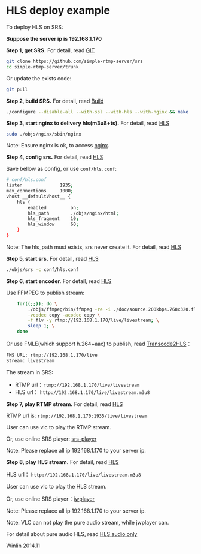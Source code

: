 # HLS deploy example

To deploy HLS on SRS:

<strong>Suppose the server ip is 192.168.1.170</strong>

<strong>Step 1, get SRS.</strong> For detail, read [GIT](v1_EN_Git)

```bash
git clone https://github.com/simple-rtmp-server/srs
cd simple-rtmp-server/trunk
```

Or update the exists code:

```bash
git pull
```

<strong>Step 2, build SRS.</strong> For detail, read [Build](v2_EN_Build)

```bash
./configure --disable-all --with-ssl --with-hls --with-nginx && make
```

<strong>Step 3, start nginx to delivery hls(m3u8+ts).</strong> For detail, read [HLS](v2_EN_DeliveryHLS)

```bash
sudo ./objs/nginx/sbin/nginx
```

Note: Ensure nginx is ok, to access [nginx][nginx].

<strong>Step 4, config srs.</strong> For detail, read [HLS](v2_EN_DeliveryHLS)

Save bellow as config, or use `conf/hls.conf`:

```bash
# conf/hls.conf
listen              1935;
max_connections     1000;
vhost __defaultVhost__ {
    hls {
        enabled         on;
        hls_path        ./objs/nginx/html;
        hls_fragment    10;
        hls_window      60;
    }
}
```

Note: The hls_path must exists, srs never create it. For detail, 
read [HLS](v2_EN_DeliveryHLS)

<strong>Step 5, start srs.</strong> For detail, read [HLS](v2_EN_DeliveryHLS)

```bash
./objs/srs -c conf/hls.conf
```

<strong>Step 6, start encoder.</strong> For detail, read [HLS](v2_EN_DeliveryHLS)

Use FFMPEG to publish stream:

```bash
    for((;;)); do \
        ./objs/ffmpeg/bin/ffmpeg -re -i ./doc/source.200kbps.768x320.flv \
        -vcodec copy -acodec copy \
        -f flv -y rtmp://192.168.1.170/live/livestream; \
        sleep 1; \
    done
```

Or use FMLE(which support h.264+aac) to publish, read 
[Transcode2HLS](v1_EN_SampleTranscode2HLS)：

```bash
FMS URL: rtmp://192.168.1.170/live
Stream: livestream
```

The stream in SRS:
* RTMP url：`rtmp://192.168.1.170/live/livestream`
* HLS url： `http://192.168.1.170/live/livestream.m3u8`

<strong>Step 7, play RTMP stream.</strong> For detail, read [HLS](v2_EN_DeliveryHLS)

RTMP url is: `rtmp://192.168.1.170:1935/live/livestream`

User can use vlc to play the RTMP stream.

Or, use online SRS player: [srs-player][srs-player]

Note: Please replace all ip 192.168.1.170 to your server ip.

<strong>Step 8, play HLS stream.</strong> For detail, read [HLS](v2_EN_DeliveryHLS)

HLS url： `http://192.168.1.170/live/livestream.m3u8`

User can use vlc to play the HLS stream.

Or, use online SRS player：[jwplayer][jwplayer]

Note: Please replace all ip 192.168.1.170 to your server ip.

Note: VLC can not play the pure audio stream, while jwplayer can.

For detail about pure audio HLS, read [HLS audio only][HLS-Audio-Only]

Winlin 2014.11

[nginx]: http://192.168.1.170:8080/nginx.html
[srs-player]: http://winlinvip.github.io/srs.release/trunk/research/players/srs_player.html?vhost=__defaultVhost__&autostart=true&server=192.168.1.170&app=live&stream=livestream&port=1935
[srs-player-19350]: http://winlinvip.github.io/srs.release/trunk/research/players/srs_player.html?vhost=__defaultVhost__&autostart=true&server=192.168.1.170&app=live&stream=livestream&port=19350
[srs-player-ff]: http://winlinvip.github.io/srs.release/trunk/research/players/srs_player.html?vhost=__defaultVhost__&autostart=true&server=192.168.1.170&app=live&stream=livestream_ff
[jwplayer]: http://winlinvip.github.io/srs.release/trunk/research/players/jwplayer6.html?vhost=__defaultVhost__&hls_autostart=true&server=192.168.1.170&app=live&stream=livestream&hls_port=8080
[jwplayer-ff]: http://winlinvip.github.io/srs.release/trunk/research/players/jwplayer6.html?vhost=__defaultVhost__&hls_autostart=true&server=192.168.1.170&app=live&stream=livestream_ff&hls_port=8080
[HLS-Audio-Only]: https://github.com/simple-rtmp-server/srs/wiki/v2_EN_DeliveryHLS#hlsaudioonly
